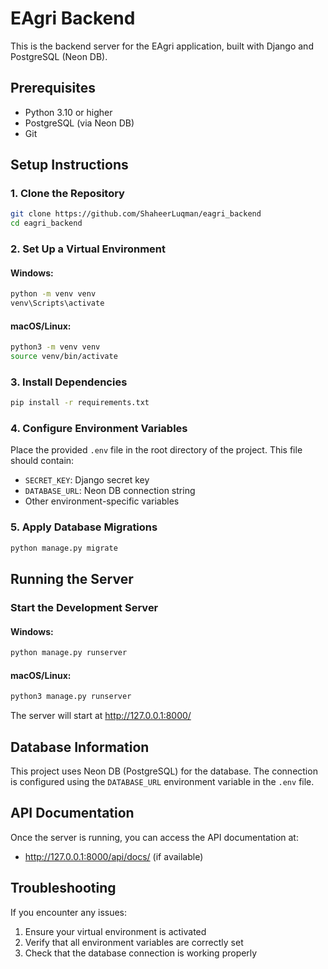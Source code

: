 # EAgri Backend

This is the backend  server for the EAgri application, built with Django and PostgreSQL (Neon DB).

## Prerequisites

- Python 3.10 or higher
- PostgreSQL (via Neon DB)
- Git

## Setup Instructions

### 1. Clone the Repository

```bash
git clone https://github.com/ShaheerLuqman/eagri_backend
cd eagri_backend
```

### 2. Set Up a Virtual Environment

#### Windows:
```bash
python -m venv venv
venv\Scripts\activate
```

#### macOS/Linux:
```bash
python3 -m venv venv
source venv/bin/activate
```

### 3. Install Dependencies

```bash
pip install -r requirements.txt
```

### 4. Configure Environment Variables

Place the provided `.env` file in the root directory of the project. This file should contain:

- `SECRET_KEY`: Django secret key
- `DATABASE_URL`: Neon DB connection string
- Other environment-specific variables

### 5. Apply Database Migrations

```bash
python manage.py migrate
```

## Running the Server

### Start the Development Server

#### Windows:
```bash
python manage.py runserver
```

#### macOS/Linux:
```bash
python3 manage.py runserver
```

The server will start at http://127.0.0.1:8000/

## Database Information

This project uses Neon DB (PostgreSQL) for the database. The connection is configured using the `DATABASE_URL` environment variable in the `.env` file.

## API Documentation

Once the server is running, you can access the API documentation at:
- http://127.0.0.1:8000/api/docs/ (if available)

## Troubleshooting

If you encounter any issues:

1. Ensure your virtual environment is activated
2. Verify that all environment variables are correctly set
3. Check that the database connection is working properly

